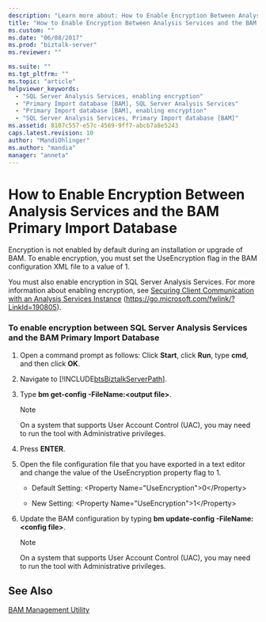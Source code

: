 ```yaml
---
description: "Learn more about: How to Enable Encryption Between Analysis Services and the BAM Primary Import Database"
title: "How to Enable Encryption Between Analysis Services and the BAM Primary Import Database | Microsoft Docs"
ms.custom: ""
ms.date: "06/08/2017"
ms.prod: "biztalk-server"
ms.reviewer: ""

ms.suite: ""
ms.tgt_pltfrm: ""
ms.topic: "article"
helpviewer_keywords:
  - "SQL Server Analysis Services, enabling encryption"
  - "Primary Import database [BAM], SQL Server Analysis Services"
  - "Primary Import database [BAM], enabling encryption"
  - "SQL Server Analysis Services, Primary Import database [BAM]"
ms.assetid: 8107c557-e57c-4569-9ff7-abcb7a8e5243
caps.latest.revision: 10
author: "MandiOhlinger"
ms.author: "mandia"
manager: "anneta"
---
```

# How to Enable Encryption Between Analysis Services and the BAM Primary Import Database
Encryption is not enabled by default during an installation or upgrade of BAM. To enable encryption, you must set the UseEncryption flag in the BAM configuration XML file to a value of 1.

 You must also enable encryption in SQL Server Analysis Services. For more information about enabling encryption, see [Securing Client Communication with an Analysis Services Instance](https://go.microsoft.com/fwlink/?LinkId=190805) (https://go.microsoft.com/fwlink/?LinkId=190805).

### To enable encryption between SQL Server Analysis Services and the BAM Primary Import Database

1. Open a command prompt as follows: Click **Start**, click **Run**, type **cmd**, and then click **OK**.

2. Navigate to [!INCLUDE[btsBiztalkServerPath](../includes/btsbiztalkserverpath-md.md)].

3. Type **bm get-config -FileName:\<output file\>**.

   > [!NOTE]
   >  On a system that supports User Account Control (UAC), you may need to run the tool with Administrative privileges.

4. Press **ENTER**.

5. Open the file configuration file that you have exported in a text editor and change the value of the UseEncryption property flag to 1.

   -   Default Setting: \<Property Name="UseEncryption"\>0\</Property\>

   -   New Setting: \<Property Name="UseEncryption"\>1\</Property\>

6. Update the BAM configuration by typing **bm update-config -FileName:\<config file\>**.

   > [!NOTE]
   >  On a system that supports User Account Control (UAC), you may need to run the tool with Administrative privileges.

## See Also
 [BAM Management Utility](../core/bam-management-utility.md)

